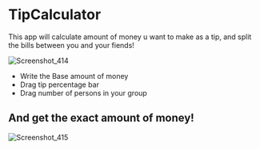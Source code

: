 # TipCalculator
This app will calculate amount of money u want to make as a tip, and split the bills between you and your fiends!


![Screenshot_414](https://github.com/NoMoreZer0/TipCalculator/assets/92913254/ca0944ed-2877-4d9e-b969-f9408d2de19d)

* Write the Base amount of money
* Drag tip percentage bar
* Drag number of persons in your group

## And get the exact amount of money!

![Screenshot_415](https://github.com/NoMoreZer0/TipCalculator/assets/92913254/31bb5e58-4b0d-4e46-899f-c6f336e23331)
